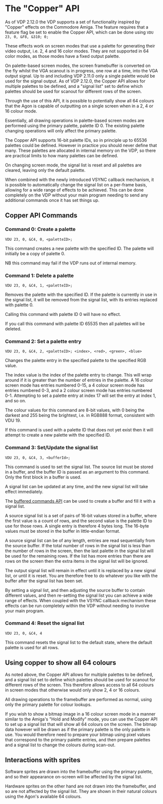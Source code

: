 # The "Copper" API

As of VDP 2.12.0 the VDP supports a set of functionality inspired by "Copper" effects on the Commodore Amiga.  The feature requires that a feature flag be set to enable the Copper API, which can be done using `VDU 23, 0, &F8, &310; 0;`

These effects work on screen modes that use a palette for generating their video output, i.e. 2, 4 and 16 color modes.  They are not supported in 64 color modes, as those modes have a fixed output palette.

On palette-based screen modes, the screen framebuffer is converted on the fly whilst the VGA scanout is in progress, one row at a time, into the VGA output signal.  Up to and including VDP 2.11.0 only a single palette would be used for the signal output.  As of VDP 2.12.0, the Copper API allows for multiple palettes to be defined, and a "signal list" set to define which palettes should be used for scanout for different rows of the screen.

Through the use of this API, it is possible to potentially show all 64 colours that the Agon is capable of outputting on a single screen when in a 2, 4 or 16 colour mode.

Essentially, all drawing operations in palette-based screen modes are performed using the primary palette, palette ID 0.  The existing palette changing operations will only affect the primary palette.

The Copper API supports 16-bit palette IDs, so in principle up to 65536 palettes could be defined.  However in practice you should never define that many.  These palettes are allocated in internal memory on the VDP, so there are practical limits to how many palettes can be defined.

On changing screen mode, the signal list is reset and all palettes are cleared, leaving only the default palette.

When combined with the newly introduced VSYNC callback mechanism, it is possible to automatically change the signal list on a per-frame basis, allowing for a wide range of effects to be achieved.  This can be done completely on the VDP without your main program needing to send any additional commands once it has set things up.


## Copper API Commands

### Command 0: Create a palette

`VDU 23, 0, &C4, 0, <paletteID>;`

This command creates a new palette with the specified ID.  The palette will initially be a copy of palette 0.

NB this command may fail if the VDP runs out of internal memory.

### Command 1: Delete a palette

`VDU 23, 0, &C4, 1, <paletteID>;`

Removes the palette with the specified ID.  If the palette is currently in use in the signal list, it will be removed from the signal list, with its entries replaced with palette 0.

Calling this command with palette ID 0 will have no effect.

If you call this command with palette ID 65535 then all palettes will be deleted.

### Command 2: Set a palette entry

`VDU 23, 0, &C4, 2, <paletteID>; <index>, <red>, <green>, <blue>`

Changes the palette entry in the specified palette to the specified RGB value.

The index value is the index of the palette entry to change.  This will wrap around if it is greater than the number of entries in the palette.  A 16 colour screen mode has entries numbered 0-15, a 4 colour screen mode has entries numbered 0-3, and a 2 colour screen mode has entries numbered 0-1.  Attempting to set a palette entry at index 17 will set the entry at index 1, and so on.

The colour values for this command are 8-bit values, with 0 being the darkest and 255 being the brightest, i.e. in RGB888 format, consistent with VDU 19.

If this command is used with a palette ID that does not yet exist then it will attempt to create a new palette with the specified ID.

### Command 3: Set/Update the signal list

`VDU 23, 0, &C4, 3, <bufferId>;`

This command is used to set the signal list.  The source list must be stored in a buffer, and the buffer ID is passed as an argument to this command.  Only the first block in a buffer is used.

A signal list can be updated at any time, and the new signal list will take effect immediately.

The [buffered commands API](Buffered-Commands.md) can be used to create a buffer and fill it with a signal list.

A source signal list is a set of pairs of 16-bit values stored in a buffer, where the first value is a count of rows, and the second value is the palette ID to use for those rows.  A single entry is therefore 4 bytes long.  The 16-byte values must be stored in the buffer in little-endian format.

A source signal list can be of any length, entries are read sequentially from the source buffer.  If the total number of rows in the signal list is less than the number of rows in the screen, then the last palette in the signal list will be used for the remaining rows.  If the list has more entries than there are rows on the screen then the extra items in the signal list will be ignored.

The output signal list will remain in effect until it is replaced by a new signal list, or until it is reset.  You are therefore free to do whatever you like with the buffer after the signal list has been set.

By setting a signal list, and then adjusting the source buffer to contain different values, and then re-setting the signal list you can achieve a wide range of effects.  When coupled with the VSYNC callback mechanism these effects can be run completely within the VDP without needing to involve your main program.

### Command 4: Reset the signal list

`VDU 23, 0, &C4, 4`

This command resets the signal list to the default state, where the default palette is used for all rows.

## Using copper to show all 64 colours

As noted above, the Copper API allows for multiple palettes to be defined, and a signal list set to define which palettes should be used for scanout for different rows of the screen.  This therefore allows access to all 64 colours in screen modes that otherwise would only show 2, 4 or 16 colours.

All drawing operations to the framebuffer are performed as normal, using only the primary palette for colour lookups.

If you wish to show a bitmap image in a 16 colour screen mode in a manner similar to the Amiga's "Hold and Modify" mode, you can use the Copper API to set up a signal list that will show all 64 colours on the screen.  The bitmap data however will be drawn as if the primary palette is the only palette in use.  You would therefore need to prepare your bitmap using pixel values that correspond to the primary palette entries, and then prepare palettes and a signal list to change the colours during scan-out.

## Interactions with sprites

Software sprites are drawn into the framebuffer using the primary palette, and so their appearance on-screen will be affected by the signal list.

Hardware sprites on the other hand are not drawn into the framebuffer, and so are not affected by the signal list.  They are shown in their natural colours using the Agon's available 64 colours.
